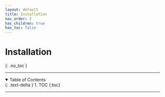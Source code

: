 ```yaml
---
layout: default
title: Installation
nav_order: 2
has_children: true
has_toc: false
---
```

# Installation
{: .no_toc }

---

<details open markdown="block">
  <summary>
    Table of Contents
  </summary>
  {: .text-delta }
1. TOC
{:toc}
</details>

---